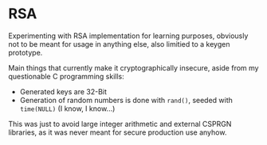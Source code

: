 # RSA
Experimenting with RSA implementation for learning purposes, obviously not to be meant for usage in anything else, also limitied to a keygen prototype.

Main things that currently make it cryptographically insecure, aside from my questionable C programming skills:
 - Generated keys are 32-Bit
 - Generation of random numbers is done with `rand()`, seeded with `time(NULL)` (I know, I know...)

This was just to avoid large integer arithmetic and external CSPRGN libraries, as it was never meant for secure production use anyhow.
